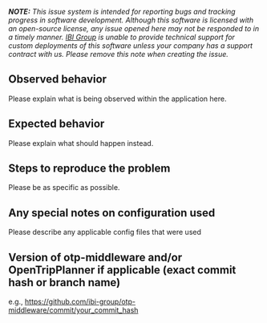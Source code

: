 _**NOTE:** This issue system is intended for reporting bugs and tracking progress in software development. Although this software is licensed with an open-source license, any issue opened here may not be responded to in a timely manner. [IBI Group](https://www.ibigroup.com) is unable to provide technical support for custom deployments of this software unless your company has a support contract with us. Please remove this note when creating the issue._

## Observed behavior

Please explain what is being observed within the application here.

## Expected behavior

Please explain what should happen instead.

## Steps to reproduce the problem

Please be as specific as possible.

## Any special notes on configuration used

Please describe any applicable config files that were used

## Version of otp-middleware and/or OpenTripPlanner if applicable (exact commit hash or branch name)

e.g., https://github.com/ibi-group/otp-middleware/commit/your_commit_hash
